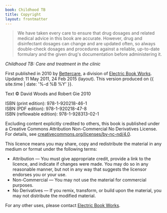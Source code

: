 ```yaml
---
book: Childhood TB
title: Copyright
layout: frontmatter
---
```


> We have taken every care to ensure that drug dosages and related medical advice in this book are accurate. However, drug and disinfectant dosages can change and are updated often, so always double-check dosages and procedures against a reliable, up-to-date formulary and the given drug's documentation before administering it.

*Childhood TB: Care and treatment in the clinic*

First published in 2010 by [Bettercare](http://bettercare.co.za), a division of [Electric Book Works](http://www.electricbookworks.com). Updated: 11 May 2011, 24 Feb 2015 (layout). This version produced on {{ site.time | date: '%-d %B %Y' }}.

Text © David Woods and Robert Gie 2010

ISBN (print edition): 978-1-920218-46-1  
ISBN (PDF edition): 978-1-920218-47-8  
ISBN (reflowable edition): 978-1-928313-02-1

Excluding content explicitly credited to others, this book is published under a Creative Commons Attribution Non-Commercial No Derivatives License. For details, see [creativecommons.org/licenses/by-nc-nd/4.0](http://creativecommons.org/licenses/by-nc-nd/4.0/).

This licence means you may share, copy and redistribute the material in any medium or format under the following terms:

* Attribution — You must give appropriate credit, provide a link to the licence, and indicate if changes were made. You may do so in any reasonable manner, but not in any way that suggests the licensor endorses you or your use.
* Non-Commercial — You may not use the material for commercial purposes.
* No Derivatives — If you remix, transform, or build upon the material, you may not distribute the modified material.

For any other uses, please contact [Electric Book Works](http://electricbookworks.com).
